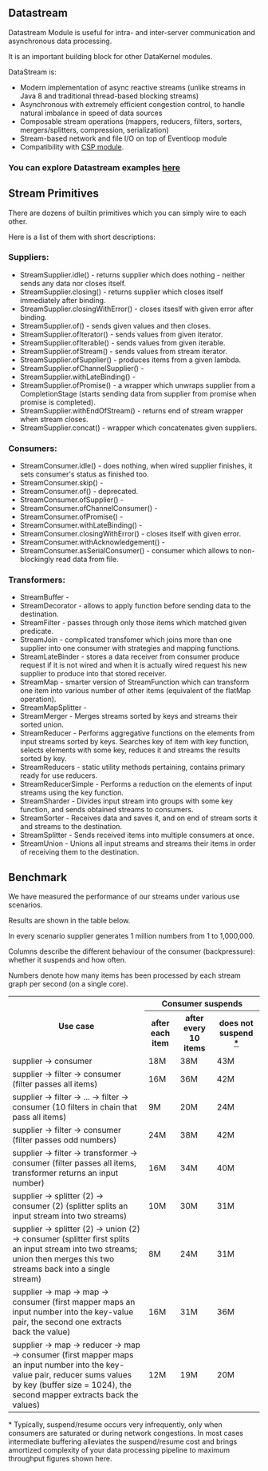 ## Datastream

Datastream Module is useful for intra- and inter-server communication and asynchronous data processing.

It is an important building block for other DataKernel modules.

DataStream is:
* Modern implementation of async reactive streams (unlike streams in Java 8 and traditional thread-based blocking streams)
* Asynchronous with extremely efficient congestion control, to handle natural imbalance in speed of data sources
* Composable stream operations (mappers, reducers, filters, sorters, mergers/splitters, compression, serialization)
* Stream-based network and file I/O on top of Eventloop module
* Compatibility with [CSP module](https://github.com/softindex/datakernel/tree/master/core-csp).

### You can explore Datastream examples [here](https://github.com/softindex/datakernel/tree/master/examples/datastreams)


## Stream Primitives

There are dozens of builtin primitives which you can simply wire to each other.

Here is a list of them with short descriptions:

### Suppliers:
  * StreamSupplier.idle() - returns supplier which does nothing - neither sends any data nor closes itself.
  * StreamSupplier.closing() - returns supplier which closes itself immediately after binding.
  * StreamSupplier.closingWithError() - closes itseslf with given error after binding.
  * StreamSupplier.of() - sends given values and then closes.
  * StreamSupplier.ofIterator() - sends values from given iterator.
  * StreamSupplier.ofIterable() - sends values from given iterable.
  * StreamSupplier.ofStream() - sends values from stream iterator.
  * StreamSupplier.ofSupplier() - produces items from a given lambda.
  * StreamSupplier.ofChannelSupplier() - 
  * StreamSupplier.withLateBinding() - 
  * StreamSupplier.ofPromise() - a wrapper which unwraps supplier from a CompletionStage (starts sending data 
  from supplier from promise when promise is completed).
  * StreamSupplier.withEndOfStream() - returns end of stream wrapper when stream closes.
  * StreamSupplier.concat() - wrapper which 
  concatenates given suppliers.


### Consumers:
  * StreamConsumer.idle() - does nothing, when wired supplier finishes, it sets consumer's status as finished too.
  * StreamConsumer.skip() - 
  * StreamConsumer.of() - deprecated.
  * StreamConsumer.ofSupplier() -
  * StreamConsumer.ofChannelConsumer() - 
  * StreamConsumer.ofPromise() - 
  * StreamConsumer.withLateBinding() - 
  * StreamConsumer.closingWithError() - closes itself with given error.
  * StreamConsumer.withAcknowledgement() - 
  * StreamConsumer.asSerialConsumer() - consumer which allows to non-blockingly read data from file.

### Transformers:
  * StreamBuffer - 
  * StreamDecorator -  allows to apply function before sending data to the destination.
  * StreamFilter - passes through only those items which matched given predicate.
  * StreamJoin - complicated transfomer which joins more than one supplier into one consumer with strategies and mapping 
  functions.
  * StreamLateBinder - stores a data receiver from consumer produce request if it is not wired and when it is actually 
  wired request his new supplier to produce into that stored receiver.
  * StreamMap - smarter version of StreamFunction which can transform one item into various number of other items 
  (equivalent of the flatMap operation).
  * StreamMapSplitter - 
  * StreamMerger - Merges streams sorted by keys and streams their sorted union.
  * StreamReducer - Performs aggregative functions on the elements from input streams sorted by keys. Searches key of 
  item with key function, selects elements with some key, reduces it and streams the results sorted by key.
  * StreamReducers - static utility methods pertaining, contains primary ready for use reducers.
  * StreamReducerSimple - Performs a reduction on the elements of input streams using the key function.
  * StreamSharder - Divides input stream into groups with some key function, and sends obtained streams to consumers.
  * StreamSorter - Receives data and saves it, and on end of stream sorts it and streams to the destination.
  * StreamSplitter - Sends received items into multiple consumers at once.
  * StreamUnion - Unions all input streams and streams their items in order of receiving them to the destination.

## Benchmark

We have measured the performance of our streams under various use scenarios.

Results are shown in the table below.

In every scenario supplier generates 1 million numbers from 1 to 1,000,000.

Columns describe the different behaviour of the consumer (backpressure): whether it suspends and how often.

Numbers denote how many items has been processed by each stream graph per second (on a single core).

<table>
    <tr>
        <th rowspan="2">Use case</th>
        <th colspan="3">Consumer suspends</th>
    </tr>
    <tr>
        <th>after each item</th>
        <th>after every 10 items</th>
        <th>does not suspend <a href="#footnote-streams-benchmark">*</a></th>
    </tr>
    <tr>
        <td>supplier -> consumer</td>
        <td>18M</td>
        <td>38M</td>
        <td>43M</td>
    </tr>
    <tr>
        <td>supplier -> filter -> consumer (filter passes all items)</td>
        <td>16M</td>
        <td>36M</td>
        <td>42M</td>
    </tr>
    <tr>
        <td>supplier -> filter -> ... -> filter -> consumer (10 filters in chain that pass all items)</td>
        <td>9M</td>
        <td>20M</td>
        <td>24M</td>
    </tr>
    <tr>
        <td>supplier -> filter -> consumer (filter passes odd numbers)</td>
        <td>24M</td>
        <td>38M</td>
        <td>42M</td>
    </tr>
    <tr>
        <td>supplier -> filter -> transformer -> consumer (filter passes all items, transformer returns an input number)</td>
        <td>16M</td>
        <td>34M</td>
        <td>40M</td>
    </tr>
    <tr>
        <td>supplier -> splitter (2) -> consumer (2) (splitter splits an input stream into two streams)</td>
        <td>10M</td>
        <td>30M</td>
        <td>31M</td>
    </tr>
    <tr>
        <td>supplier -> splitter (2) -> union (2) -> consumer (splitter first splits an input stream into two streams; union then merges this two streams back into a single stream)</td>
        <td>8M</td>
        <td>24M</td>
        <td>31M</td>
    </tr>
    <tr>
        <td>supplier -> map -> map -> consumer (first mapper maps an input number into the key-value pair, the second one extracts back the value)</td>
        <td>16M</td>
        <td>31M</td>
        <td>36M</td>
    </tr>
    <tr>
        <td>supplier -> map -> reducer -> map -> consumer (first mapper maps an input number into the key-value pair, reducer sums values by key (buffer size = 1024), the second mapper extracts back the values)</td>
        <td>12M</td>
        <td>19M</td>
        <td>20M</td>
    </tr>
</table>

<a name="footnote-streams-benchmark">\*</a> Typically, suspend/resume occurs very infrequently, only when consumers are 
saturated or during network congestions. In most cases intermediate buffering alleviates the suspend/resume cost and 
brings amortized complexity of your data processing pipeline to maximum throughput figures shown here.
